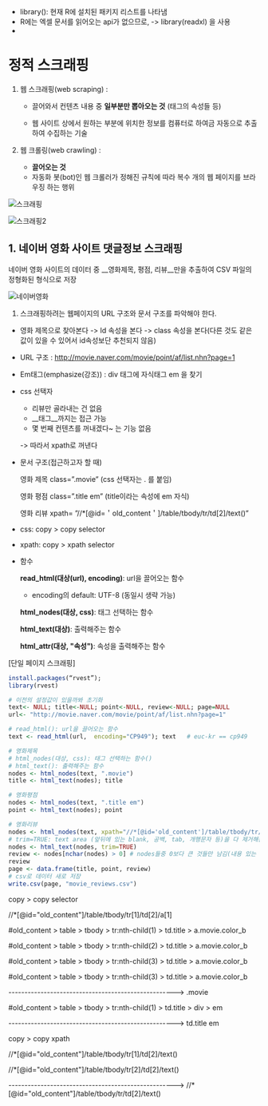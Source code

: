 - library(): 현재 R에 설치된 패키지 리스트를 나타냄
- R에는 엑셀 문서를 읽어오는 api가 없으므로, -> library(readxl) 을 사용
- 



# 정적 스크래핑

1. 웹 스크래핑(web scraping) : 

   - 끌어와서 컨텐츠 내용 중 __일부분만 뽑아오는 것__ (태그의 속성들 등)

   - 웹 사이트 상에서 원하는 부분에 위치한 정보를 컴퓨터로 하여금 자동으로 추출하여 수집하는 기술

2. 웹 크롤링(web crawling) : 

   - __끌어오는 것__
   - 자동화 봇(bot)인 웹 크롤러가 정해진 규칙에 따라 복수 개의 웹 페이지를 브라우징 하는 행위

![스크래핑](C:\Users\salient\Pictures\스크래핑.png)



![스크래핑2](C:\Users\salient\Pictures\스크래핑2.png)









## 1. 네이버 영화 사이트 댓글정보 스크래핑

네이버 영화 사이트의 데이터 중 __영화제목, 평점, 리뷰__만을 추출하여 CSV 파일의 정형화된 형식으로 저장

![네이버영화](C:\Users\salient\Pictures\네이버영화.png)

1. 스크래핑하려는 웹페이지의 URL 구조와 문서 구조를 파악해야 한다.

- 영화 제목으로 찾아본다 -> Id 속성을 본다 -> class 속성을 본다(다른 것도 같은 값이 있을 수 있어서 id속성보단 추천되지 않음)

- URL 구조 : [http](http://movie.naver.com/movie/point/af/list.nhn?page=1)[://movie.naver.com/movie/point/af/list.nhn?page=](http://movie.naver.com/movie/point/af/list.nhn?page=1)[1](http://movie.naver.com/movie/point/af/list.nhn?page=1)

- Em태그(emphasize(강조)) : div 태그에 자식태그 em 을 찾기

- css 선택자 

  - 리뷰만 골라내는 건 없음 
  - __태그__까지는 접근 가능
  - 몇 번째 컨텐츠를 꺼내겠다~ 는 기능 없음

  -> 따라서 xpath로 꺼낸다

- 문서 구조(접근하고자 할 때) 

   영화 제목 class=”.movie” (css 선택자는 . 를 붙임)

   영화 평점 class=”.title em” (title이라는 속성에 em 자식)

   영화 리뷰 xpath= ”//*[@id=＇old_content＇]/table/tbody/tr/td[2]/text()”

- css: copy > copy selector

- xpath: copy > xpath selector

- 함수

  __read_html(대상(url), encoding)__: url을 끌어오는 함수  

  - encoding의 default: UTF-8 (동일시 생략 가능)

  __html_nodes(대상, css)__: 태그 선택하는 함수

  __html_text(대상)__: 출력해주는 함수

  __html_attr(대상, "속성")__: 속성을 출력해주는 함수





[단일 페이지 스크래핑]

```R
install.packages(“rvest”); 
library(rvest)

# 이전의 설정값이 있을까봐 초기화
text<- NULL; title<-NULL; point<-NULL, review<-NULL; page=NULL
url<- "http://movie.naver.com/movie/point/af/list.nhn?page=1"

# read_html(): url을 끌어오는 함수
text <- read_html(url,  encoding="CP949"); text   # euc-kr == cp949

# 영화제목
# html_nodes(대상, css): 태그 선택하는 함수()
# html_text(): 출력해주는 함수
nodes <- html_nodes(text, ".movie")
title <- html_text(nodes); title

# 영화평점
nodes <- html_nodes(text, ".title em")
point <- html_text(nodes); point

# 영화리뷰 
nodes <- html_nodes(text, xpath="//*[@id='old_content']/table/tbody/tr/td[2]/text()")
# trim=TRUE: text area (앞뒤에 있는 blank, 공백, tab, 개행문자 등)을 다 제거해줌
nodes <- html_text(nodes, trim=TRUE)
review <- nodes[nchar(nodes) > 0] # nodes들중 0보다 큰 것들만 남김(내용 있는 것만 남김)
review
page <- data.frame(title, point, review)
# csv로 데이터 새로 저장
write.csv(page, "movie_reviews.csv")

```









copy > copy selector

//*[@id="old_content"]/table/tbody/tr[1]/td[2]/a[1]

#old_content > table > tbody > tr:nth-child(1) > td.title > a.movie.color_b

#old_content > table > tbody > tr:nth-child(2) > td.title > a.movie.color_b

#old_content > table > tbody > tr:nth-child(3) > td.title > a.movie.color_b



#old_content > table > tbody > tr:nth-child(3) > td.title > a.movie.color_b

----------------------------------------------------> .movie



#old_content > table > tbody > tr:nth-child(1) > td.title > div > em

----------------------------------------------------> td.title em



copy > copy xpath

//*[@id="old_content"]/table/tbody/tr[1]/td[2]/text()

//*[@id="old_content"]/table/tbody/tr[2]/td[2]/text()

----------------------------------------------------> //*[@id="old_content"]/table/tbody/tr/td[2]/text()